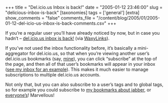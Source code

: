 +++
title = "Del.icio.us Inbox is back!"
date = "2005-01-12 23:46:00"
slug = "delicious-inbox-is-back"
[taxonomies]
tags = ['general']
[extra]
show_comments = "false"
comments_file = "/content/blog/2005/01/2005-01-12-del-icio-us-inbox-is-back-comments.csv"
+++

If you’re a regular user you’ll have already noticed by now, but in case you hadn’t – [del.icio.us inbox is back!](http://lists.burri.to/pipermail/delicious-discuss/2005-January/001673.html) (via [WaxyLinks](http://waxy.org/links/)).

If you’ve not used the inbox functionality before, it’s basically a mini-aggregator for del.icio.us, so that when you’re viewing another user’s del.icio.us bookmarks (say, [mine](http://del.icio.us/pip)), you can click “subscribe” at the top of the page, and then all of that user’s bookmarks will appear in your inbox ([see my inbox for an example](http://del.icio.us/inbox/pip)). This makes it much easier to manage subscriptions to multiple del.icio.us accounts.

Not only that, but you can also subscribe to a user’s tags and to global tags, so for example you could subscribe to [my bookmarks about jabber](http://del.icio.us/pip/jabber "what I'm filing under 'jabber'"), or [everyone’s](http://del.icio.us/tag/jabber "What all del.icio.us users are filing under 'jabber'")! Marvellous!
